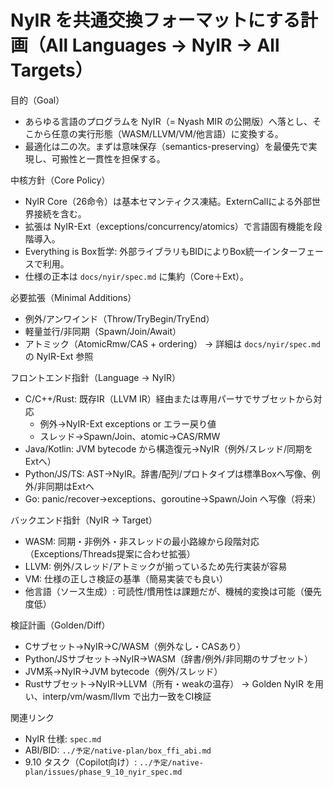 # NyIR を共通交換フォーマットにする計画（All Languages → NyIR → All Targets）

目的（Goal）
- あらゆる言語のプログラムを NyIR（= Nyash MIR の公開版）へ落とし、そこから任意の実行形態（WASM/LLVM/VM/他言語）に変換する。
- 最適化は二の次。まずは意味保存（semantics-preserving）を最優先で実現し、可搬性と一貫性を担保する。

中核方針（Core Policy）
- NyIR Core（26命令）は基本セマンティクス凍結。ExternCallによる外部世界接続を含む。
- 拡張は NyIR-Ext（exceptions/concurrency/atomics）で言語固有機能を段階導入。
- Everything is Box哲学: 外部ライブラリもBIDによりBox統一インターフェースで利用。
- 仕様の正本は `docs/nyir/spec.md` に集約（Core＋Ext）。

必要拡張（Minimal Additions）
- 例外/アンワインド（Throw/TryBegin/TryEnd）
- 軽量並行/非同期（Spawn/Join/Await）
- アトミック（AtomicRmw/CAS + ordering）
→ 詳細は `docs/nyir/spec.md` の NyIR-Ext 参照

フロントエンド指針（Language → NyIR）
- C/C++/Rust: 既存IR（LLVM IR）経由または専用パーサでサブセットから対応
  - 例外→NyIR-Ext exceptions or エラー戻り値
  - スレッド→Spawn/Join、atomic→CAS/RMW
- Java/Kotlin: JVM bytecode から構造復元→NyIR（例外/スレッド/同期をExtへ）
- Python/JS/TS: AST→NyIR。辞書/配列/プロトタイプは標準Boxへ写像、例外/非同期はExtへ
- Go: panic/recover→exceptions、goroutine→Spawn/Join へ写像（将来）

バックエンド指針（NyIR → Target）
- WASM: 同期・非例外・非スレッドの最小路線から段階対応（Exceptions/Threads提案に合わせ拡張）
- LLVM: 例外/スレッド/アトミックが揃っているため先行実装が容易
- VM: 仕様の正しさ検証の基準（簡易実装でも良い）
- 他言語（ソース生成）: 可読性/慣用性は課題だが、機械的変換は可能（優先度低）

検証計画（Golden/Diff）
- Cサブセット→NyIR→C/WASM（例外なし・CASあり）
- Python/JSサブセット→NyIR→WASM（辞書/例外/非同期のサブセット）
- JVM系→NyIR→JVM bytecode（例外/スレッド）
- Rustサブセット→NyIR→LLVM（所有・weakの温存）
→ Golden NyIR を用い、interp/vm/wasm/llvm で出力一致をCI検証

関連リンク
- NyIR 仕様: `spec.md`
- ABI/BID: `../予定/native-plan/box_ffi_abi.md`
- 9.10 タスク（Copilot向け）: `../予定/native-plan/issues/phase_9_10_nyir_spec.md`

